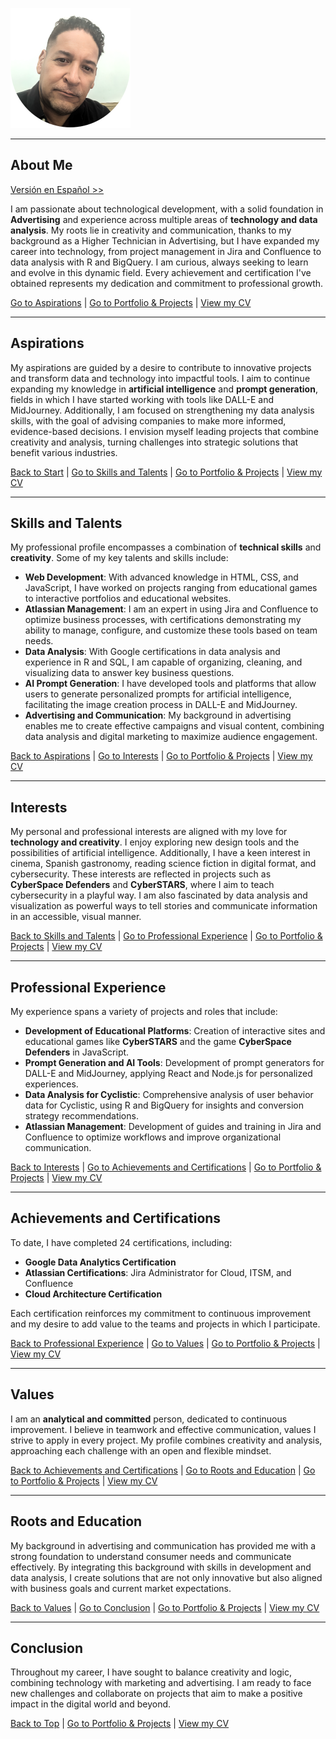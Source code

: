 ![Photo of Carlos Luis Hernández](./Container/img/0.5x/20241111_My_foto@0.5x.png)



---

## About Me
[Versión en Español >>](./about-me-es.md)

I am passionate about technological development, with a solid foundation in **Advertising** and experience across multiple areas of **technology and data analysis**. My roots lie in creativity and communication, thanks to my background as a Higher Technician in Advertising, but I have expanded my career into technology, from project management in Jira and Confluence to data analysis with R and BigQuery. I am curious, always seeking to learn and evolve in this dynamic field. Every achievement and certification I've obtained represents my dedication and commitment to professional growth.

[Go to Aspirations](#aspirations) | [Go to Portfolio & Projects](../) | [View my CV](./CV/)

---

## Aspirations

My aspirations are guided by a desire to contribute to innovative projects and transform data and technology into impactful tools. I aim to continue expanding my knowledge in **artificial intelligence** and **prompt generation**, fields in which I have started working with tools like DALL-E and MidJourney. Additionally, I am focused on strengthening my data analysis skills, with the goal of advising companies to make more informed, evidence-based decisions. I envision myself leading projects that combine creativity and analysis, turning challenges into strategic solutions that benefit various industries.

[Back to Start](#about-me) | [Go to Skills and Talents](#skills-and-talents) | [Go to Portfolio & Projects](../) | [View my CV](./CV/)

---

## Skills and Talents

My professional profile encompasses a combination of **technical skills** and **creativity**. Some of my key talents and skills include:

- **Web Development**: With advanced knowledge in HTML, CSS, and JavaScript, I have worked on projects ranging from educational games to interactive portfolios and educational websites.
- **Atlassian Management**: I am an expert in using Jira and Confluence to optimize business processes, with certifications demonstrating my ability to manage, configure, and customize these tools based on team needs.
- **Data Analysis**: With Google certifications in data analysis and experience in R and SQL, I am capable of organizing, cleaning, and visualizing data to answer key business questions.
- **AI Prompt Generation**: I have developed tools and platforms that allow users to generate personalized prompts for artificial intelligence, facilitating the image creation process in DALL-E and MidJourney.
- **Advertising and Communication**: My background in advertising enables me to create effective campaigns and visual content, combining data analysis and digital marketing to maximize audience engagement.

[Back to Aspirations](#aspirations) | [Go to Interests](#interests) | [Go to Portfolio & Projects](../) | [View my CV](./CV/)

---

## Interests

My personal and professional interests are aligned with my love for **technology and creativity**. I enjoy exploring new design tools and the possibilities of artificial intelligence. Additionally, I have a keen interest in cinema, Spanish gastronomy, reading science fiction in digital format, and cybersecurity. These interests are reflected in projects such as **CyberSpace Defenders** and **CyberSTARS**, where I aim to teach cybersecurity in a playful way. I am also fascinated by data analysis and visualization as powerful ways to tell stories and communicate information in an accessible, visual manner.

[Back to Skills and Talents](#skills-and-talents) | [Go to Professional Experience](#professional-experience) | [Go to Portfolio & Projects](../) | [View my CV](./CV/)

---

## Professional Experience

My experience spans a variety of projects and roles that include:

- **Development of Educational Platforms**: Creation of interactive sites and educational games like **CyberSTARS** and the game **CyberSpace Defenders** in JavaScript.
- **Prompt Generation and AI Tools**: Development of prompt generators for DALL-E and MidJourney, applying React and Node.js for personalized experiences.
- **Data Analysis for Cyclistic**: Comprehensive analysis of user behavior data for Cyclistic, using R and BigQuery for insights and conversion strategy recommendations.
- **Atlassian Management**: Development of guides and training in Jira and Confluence to optimize workflows and improve organizational communication.

[Back to Interests](#interests) | [Go to Achievements and Certifications](#achievements-and-certifications) | [Go to Portfolio & Projects](../) | [View my CV](./CV/)

---

## Achievements and Certifications

To date, I have completed 24 certifications, including:

- **Google Data Analytics Certification**
- **Atlassian Certifications**: Jira Administrator for Cloud, ITSM, and Confluence
- **Cloud Architecture Certification**

Each certification reinforces my commitment to continuous improvement and my desire to add value to the teams and projects in which I participate.

[Back to Professional Experience](#professional-experience) | [Go to Values](#values) | [Go to Portfolio & Projects](../) | [View my CV](./CV/)

---

## Values

I am an **analytical and committed** person, dedicated to continuous improvement. I believe in teamwork and effective communication, values I strive to apply in every project. My profile combines creativity and analysis, approaching each challenge with an open and flexible mindset.

[Back to Achievements and Certifications](#achievements-and-certifications) | [Go to Roots and Education](#roots-and-education) | [Go to Portfolio & Projects](../) | [View my CV](./CV/)

---

## Roots and Education

My background in advertising and communication has provided me with a strong foundation to understand consumer needs and communicate effectively. By integrating this background with skills in development and data analysis, I create solutions that are not only innovative but also aligned with business goals and current market expectations.

[Back to Values](#values) | [Go to Conclusion](#conclusion) | [Go to Portfolio & Projects](../) | [View my CV](./CV/)

---

## Conclusion

Throughout my career, I have sought to balance creativity and logic, combining technology with marketing and advertising. I am ready to face new challenges and collaborate on projects that aim to make a positive impact in the digital world and beyond.

[Back to Top](#about-me) | [Go to Portfolio & Projects](../) | [View my CV](./CV/)
